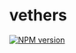 # vethers

[![NPM version](https://img.shields.io/npm/v/vethers?color=a1b858&label=)](https://www.npmjs.com/package/vethers)
